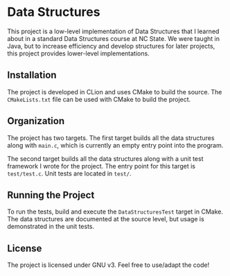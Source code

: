 # Data Structures

This project is a low-level implementation of Data Structures that I learned about
in a standard Data Structures course at NC State. We were taught in Java, but to
increase efficiency and develop structures for later projects, this project provides
lower-level implementations.

## Installation

The project is developed in CLion and uses CMake to build the source. The 
`CMakeLists.txt` file can be used with CMake to build the project.

## Organization

The project has two targets. The first target builds all the data structures along
with `main.c`, which is currently an empty entry point into the program.

The second target builds all the data structures along with a unit test framework
I wrote for the project. The entry point for this target is `test/test.c`. Unit 
tests are located in `test/`. 

## Running the Project

To run the tests, build and execute the `DataStructuresTest` target in CMake. The 
data structures are documented at the source level, but usage is demonstrated in
the unit tests.

## License

The project is licensed under GNU v3. Feel free to use/adapt the code!
